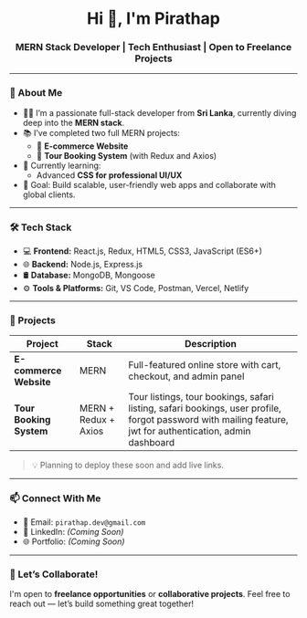 <h1 align="center">Hi 👋, I'm Pirathap</h1>
<h3 align="center">MERN Stack Developer | Tech Enthusiast | Open to Freelance Projects</h3>

---

### 🚀 About Me
- 🧑‍💻 I’m a passionate full-stack developer from **Sri Lanka**, currently diving deep into the **MERN stack**.
- 📚 I’ve completed two full MERN projects:
  - 🛒 **E-commerce Website**
  - 🧳 **Tour Booking System** (with Redux and Axios)
- 🌱 Currently learning:
  - Advanced **CSS for professional UI/UX**
- 📌 Goal: Build scalable, user-friendly web apps and collaborate with global clients.

---

### 🛠️ Tech Stack

- 💻 **Frontend:** React.js, Redux, HTML5, CSS3, JavaScript (ES6+)
- 🌐 **Backend:** Node.js, Express.js
- 🛢️ **Database:** MongoDB, Mongoose
- ⚙️ **Tools & Platforms:** Git, VS Code, Postman, Vercel, Netlify

---

### 📂 Projects

| Project | Stack | Description |
|--------|--------|-------------|
| **E-commerce Website** | MERN | Full-featured online store with cart, checkout, and admin panel |
| **Tour Booking System** | MERN + Redux + Axios| Tour listings, tour bookings, safari listing, safari bookings, user profile, forgot password with mailing feature, jwt for authentication,  admin dashboard |

> 💡 Planning to deploy these soon and add live links.

---

### 📫 Connect With Me

- 💌 Email: `pirathap.dev@gmail.com`
- 💼 LinkedIn: *(Coming Soon)*
- 🌐 Portfolio: *(Coming Soon)*

---

### 🙌 Let’s Collaborate!
I'm open to **freelance opportunities** or **collaborative projects**. Feel free to reach out — let’s build something great together!
